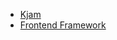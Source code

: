 - [Kjam](https://knitkode.github.io/kjam)
- [Frontend Framework](https://knitkode.github.io/framework)
